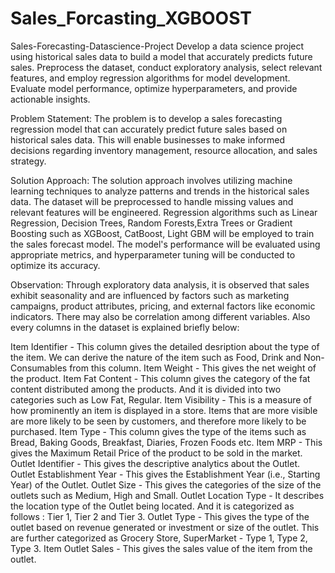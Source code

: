 # Sales_Forcasting_XGBOOST
Sales-Forecasting-Datascience-Project
Develop a data science project using historical sales data to build a model that accurately predicts future sales. Preprocess the dataset, conduct exploratory analysis, select relevant features, and employ regression algorithms for model development. Evaluate model performance, optimize hyperparameters, and provide actionable insights.

Problem Statement:
The problem is to develop a sales forecasting regression model that can accurately predict future sales based on historical sales data. This will enable businesses to make informed decisions regarding inventory management, resource allocation, and sales strategy.

Solution Approach:
The solution approach involves utilizing machine learning techniques to analyze patterns and trends in the historical sales data. The dataset will be preprocessed to handle missing values and relevant features will be engineered. Regression algorithms such as Linear Regression, Decision Trees, Random Forests,Extra Trees or Gradient Boosting such as XGBoost, CatBoost, Light GBM will be employed to train the sales forecast model. The model's performance will be evaluated using appropriate metrics, and hyperparameter tuning will be conducted to optimize its accuracy.

Observation:
Through exploratory data analysis, it is observed that sales exhibit seasonality and are influenced by factors such as marketing campaigns, product attributes, pricing, and external factors like economic indicators. There may also be correlation among different variables. Also every columns in the dataset is explained briefly below:

Item Identifier - This column gives the detailed desription about the type of the item. We can derive the nature of the item such as Food, Drink and Non-Consumables from this column.
Item Weight - This gives the net weight of the product.
Item Fat Content - This column gives the category of the fat content distributed among the products. And it is divided into two categories such as Low Fat, Regular.
Item Visibility - This is a measure of how prominently an item is displayed in a store. Items that are more visible are more likely to be seen by customers, and therefore more likely to be purchased.
Item Type - This column gives the type of the items such as Bread, Baking Goods, Breakfast, Diaries, Frozen Foods etc.
Item MRP - This gives the Maximum Retail Price of the product to be sold in the market.
Outlet Identifier - This gives the descriptive analytics about the Outlet.
Outlet Establishment Year - This gives the Establishment Year (i.e., Starting Year) of the Outlet.
Outlet Size - This gives the categories of the size of the outlets such as Medium, High and Small.
Outlet Location Type - It describes the location type of the Outlet being located. And it is categorized as follows : Tier 1, Tier 2 and Tier 3.
Outlet Type - This gives the type of the outlet based on revenue generated or investment or size of the outlet. This are further categorized as Grocery Store, SuperMarket - Type 1, Type 2, Type 3.
Item Outlet Sales - This gives the sales value of the item from the outlet.
